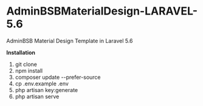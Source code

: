 # AdminBSBMaterialDesign-LARAVEL-5.6
AdminBSB Material Design Template in Laravel 5.6

<b>Installation</b>
1. git clone <link>
2. npm install 
3. composer update --prefer-source
4. cp .env.example .env
5. php artisan key:generate
6. php artisan serve
